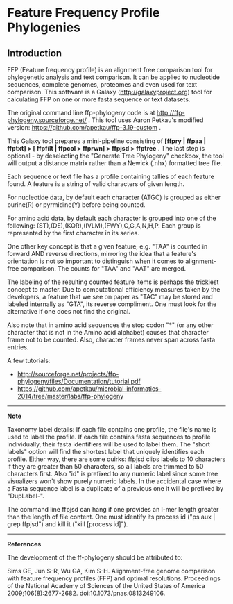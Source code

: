 Feature Frequency Profile Phylogenies
=====================================


Introduction
------------

FFP (Feature frequency profile) is an alignment free comparison tool for phylogenetic analysis and text comparison. It can be applied to nucleotide sequences, complete genomes, proteomes and even used for text comparison.  This software is a Galaxy (http://galaxyproject.org) tool for calculating FFP on one or more fasta sequence or text datasets.

The original command line ffp-phylogeny code is at http://ffp-phylogeny.sourceforge.net/ .  This tool uses Aaron Petkau's modified version: https://github.com/apetkau/ffp-3.19-custom .

This Galaxy tool prepares a mini-pipeline consisting of **[ffpry | ffpaa | ffptxt] > [ ffpfilt | ffpcol > ffprwn] > ffpjsd > ffptree**  .  The last step is optional - by deselecting the "Generate Tree Phylogeny" checkbox, the tool will output a distance matrix rather than a Newick (.nhx) formatted tree file.

Each sequence or text file has a profile containing tallies of each feature found.  A feature is a string of valid characters of given length. 

For nucleotide data, by default each character (ATGC) is grouped as either purine(R) or pyrmidine(Y) before being counted.

For amino acid data, by default each character is grouped into one of the following: (ST),(DE),(KQR),(IVLM),(FWY),C,G,A,N,H,P. Each group is represented by the first character in its series.

One other key concept is that a given feature, e.g. "TAA" is counted in forward AND reverse directions, mirroring the idea that a feature's orientation is not so important to distinguish when it comes to alignment-free comparison.  The counts for "TAA" and "AAT" are merged.
 
The labeling of the resulting counted feature items is perhaps the trickiest concept to master.  Due to computational efficiency measures taken by the developers, a feature that we see on paper as "TAC" may be stored and labeled internally as "GTA", its reverse compliment.  One must look for the alternative if one does not find the original. 

Also note that in amino acid sequences the stop codon "*" (or any other character that is not in the Amino acid alphabet) causes that character frame not to be counted.  Also, character frames never span across fasta entries.

A few tutorials:
 * http://sourceforge.net/projects/ffp-phylogeny/files/Documentation/tutorial.pdf
 * https://github.com/apetkau/microbial-informatics-2014/tree/master/labs/ffp-phylogeny

-------
**Note**

Taxonomy label details: If each file contains one profile, the file's name is used to label the profile.  If each file contains fasta sequences to profile individually, their fasta identifiers will be used to label them.  The "short labels" option will find the shortest label that uniquely identifies each profile.  Either way, there are some quirks: ffpjsd clips labels to 10 characters if they are greater than 50 characters, so all labels are trimmed to 50 characters first.  Also "id" is prefixed to any numeric label since some tree visualizers won't show purely numeric labels.  In the accidental case where a Fasta sequence label is a duplicate of a previous one it will be prefixed by "DupLabel-".

The command line ffpjsd can hang if one provides an l-mer length greater than the length of file content.  One must identify its process id ("ps aux | grep ffpjsd") and kill it ("kill [process id]").

-------
**References**
 
The development of the ff-phylogeny should be attributed to:

Sims GE, Jun S-R, Wu GA, Kim S-H. Alignment-free genome comparison with feature frequency profiles (FFP) and optimal resolutions. Proceedings of the National Academy of Sciences of the United States of America 2009;106(8):2677-2682. doi:10.1073/pnas.0813249106.

